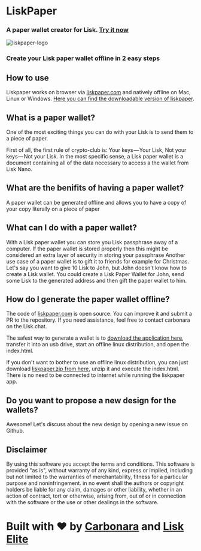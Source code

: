 # LiskPaper
###  A paper wallet creator for Lisk. [Try it now](https://liskpaper.com)

![liskpaper-logo](https://raw.githubusercontent.com/xunga/LiskPaper/master/public/paperWalletMeta.png)

### Create your Lisk paper wallet offline in 2 easy steps


## How to use
Liskpaper works on browser via [liskpaper.com](https://liskpaper.com) and natively offline on Mac, Linux or Windows. [Here you can find the downloadable version of liskpaper](https://github.com/xunga/LiskPaper/releases/tag/1.0.0).

## What is a paper wallet?

One of the most exciting things you can do with your Lisk is to send them to a piece of paper.


First of all, the first rule of crypto-club is: Your keys — Your Lisk, Not your keys — Not your Lisk.
In the most specific sense, a Lisk paper wallet is a document containing all of the data necessary to access a the wallet from Lisk Nano.

## What are the benifits of having a paper wallet?

A paper wallet can be generated offline and allows you to have a copy of your copy literally on a piece of paper

## What can I do with a paper wallet?

With a Lisk paper wallet you can store you Lisk passphrase away of a computer. If the paper wallet is stored properly then this might be considered an extra layer of security in storing your passphrase
Another use case of a paper wallet is to gift it to friends for example for Christmas. Let's say you want to give 10 Lisk to John, but John doesn't know how to create a Lisk wallet. You could create a Lisk Paper Wallet for John, send some Lisk to the generated address and then gift the paper wallet to him.

## How do I generate the paper wallet offline?

The code of [liskpaper.com](https://liskpaper.com) is open source. You can improve it and submit a PR to the repository. If you need assistance, feel free to contact carbonara on the Lisk.chat.


The safest way to generate a wallet is to [download the application here](https://github.com/xunga/LiskPaper/releases/tag/1.0.0), transfer it into an usb drive, start an offline linux distribution, and open the index.html.


If you don't want to bother to use an offline linux distribution, you can just download [liskpaper.zip from here](https://github.com/xunga/LiskPaper/releases/tag/1.0.0), unzip it and execute the index.html. There is no need to be connected to internet while running the liskpaper app.

## Do you want to propose a new design for the wallets?

Awesome! Let's discuss about the new design by opening a new issue on Github.

## Disclaimer

By using this software you accept the terms and conditions. This software is provided "as is", without warranty of any kind, express or implied, including but not limited to the warranties of merchantability, fitness for a particular purpose and noninfringement. in no event shall the authors or copyright holders be liable for any claim, damages or other liability, whether in an action of contract, tort or otherwise, arising from, out of or in connection with the software or the use or other dealings in the software.

# Built with ❤️ by [Carbonara](lisk://main/voting/vote?votes=carbonara) and [Lisk Elite](http://liskelite.com)
